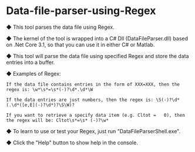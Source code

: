 # Data-file-parser-using-Regex
◆ This tool parses the data file using Regex. 

◆ The kernel of the tool is wrapped into a C# Dll (DataFileParser.dll) based on .Net Core 3.1, so that you can use it in either C# or Matlab. 

◆ This tool will parse the data file using specified Regex and store the data entries into a buffer. 

◆ Examples of Regex: 

    If the data file contains entries in the form of XXX=XXX, then the regex is: \w*\s*=\s*(-)?\d*.\d*\W
  
    If the data entries are just numbers, then the regex is: \S(-)?\d*(.\d*([e,E](-)?\d*)?\S\W)?
  
    If you want to retrieve a specify data item (e.g. Cltot =   0), then the regex will be: Cltot\s*=\s* (-)?\w*
  
◆ To learn to use or test your Regex, just run "DataFileParserShell.exe". 

◆ Click the "Help" button to show help in the console. 
